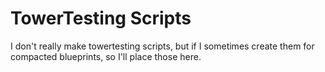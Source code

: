 # TowerTesting Scripts

I don't really make towertesting scripts, but if I sometimes create them for compacted blueprints, so I'll place those here.